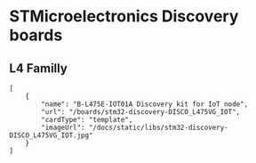 # STMicroelectronics Discovery boards

## L4 Familly
```codecard
[
    {
        "name": "B-L475E-IOT01A Discovery kit for IoT node",
        "url": "/boards/stm32-discovery-DISCO_L475VG_IOT",
        "cardType": "template",
        "imageUrl": "/docs/static/libs/stm32-discovery-DISCO_L475VG_IOT.jpg"  
    }
]
```